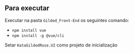 
## Para executar

Executar na pasta `Gilded_Front-End` os seguintes comando:

* `npm install vue`
* `npm install -g @vue/cli`

Setar `KataGildedRose.UI` como projeto de inicialização